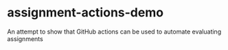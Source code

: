 # assignment-actions-demo
An attempt to show that GitHub actions can be used to automate evaluating assignments
